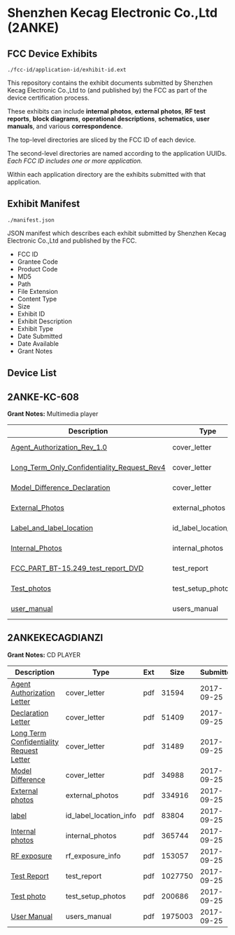 # Shenzhen Kecag Electronic Co.,Ltd (2ANKE)
## FCC Device Exhibits

```
./fcc-id/application-id/exhibit-id.ext
```

This repository contains the exhibit documents submitted by Shenzhen Kecag Electronic Co.,Ltd to (and published by) the FCC as part of the device certification process.

These exhibits can include **internal photos**, **external photos**, **RF test reports**, **block diagrams**, **operational descriptions**, **schematics**, **user manuals**, and various **correspondence**.

The top-level directories are sliced by the FCC ID of each device.

The second-level directories are named according to the application UUIDs. *Each FCC ID includes one or more application.*

Within each application directory are the exhibits submitted with that application. 

## Exhibit Manifest

```
./manifest.json
```

JSON manifest which describes each exhibit submitted by Shenzhen Kecag Electronic Co.,Ltd and published by the FCC.

- FCC ID
- Grantee Code
- Product Code
- MD5
- Path
- File Extension
- Content Type
- Size
- Exhibit ID
- Exhibit Description
- Exhibit Type
- Date Submitted
- Date Available
- Grant Notes

## Device List
## 2ANKE-KC-608
**Grant Notes:** Multimedia player

| Description | Type | Ext | Size | Submitted | Available |
| ----------- | ---- | --- | ---- | --------- | --------- |
| [Agent_Authorization_Rev_1.0](2ANKE-KC-608/31a6d5142ad53ff87e2cc476bced74ab/4147487.pdf) | cover_letter | pdf | 15311 | 2019-01-28 | 2019-01-28 |
| [Long_Term_Only_Confidentiality_Request_Rev4](2ANKE-KC-608/31a6d5142ad53ff87e2cc476bced74ab/4147488.pdf) | cover_letter | pdf | 15811 | 2019-01-28 | 2019-01-28 |
| [Model_Difference_Declaration](2ANKE-KC-608/31a6d5142ad53ff87e2cc476bced74ab/4147491.pdf) | cover_letter | pdf | 2136666 | 2019-01-28 | 2019-01-28 |
| [External_Photos](2ANKE-KC-608/31a6d5142ad53ff87e2cc476bced74ab/4147484.pdf) | external_photos | pdf | 660757 | 2019-01-28 | 2019-01-28 |
| [Label_and_label_location](2ANKE-KC-608/31a6d5142ad53ff87e2cc476bced74ab/4147490.pdf) | id_label_location_info | pdf | 206613 | 2019-01-28 | 2019-01-28 |
| [Internal_Photos](2ANKE-KC-608/31a6d5142ad53ff87e2cc476bced74ab/4147485.pdf) | internal_photos | pdf | 1064607 | 2019-01-28 | 2019-01-28 |
| [FCC_PART_BT-15.249_test_report_DVD](2ANKE-KC-608/31a6d5142ad53ff87e2cc476bced74ab/4147489.pdf) | test_report | pdf | 1328848 | 2019-01-28 | 2019-01-28 |
| [Test_photos](2ANKE-KC-608/31a6d5142ad53ff87e2cc476bced74ab/4147483.pdf) | test_setup_photos | pdf | 226973 | 2019-01-28 | 2019-01-28 |
| [user_manual](2ANKE-KC-608/31a6d5142ad53ff87e2cc476bced74ab/4147486.pdf) | users_manual | pdf | 422562 | 2019-01-28 | 2019-01-28 |
## 2ANKEKECAGDIANZI
**Grant Notes:** CD PLAYER

| Description | Type | Ext | Size | Submitted | Available |
| ----------- | ---- | --- | ---- | --------- | --------- |
| [Agent Authorization Letter](2ANKEKECAGDIANZI/a78d54f05538cb7619418ea6b7968558/3578645.pdf) | cover_letter | pdf | 31594 | 2017-09-25 | 2017-09-25 |
| [Declaration Letter](2ANKEKECAGDIANZI/a78d54f05538cb7619418ea6b7968558/3578655.pdf) | cover_letter | pdf | 51409 | 2017-09-25 | 2017-09-25 |
| [Long Term Confidentiality Request Letter](2ANKEKECAGDIANZI/a78d54f05538cb7619418ea6b7968558/3578685.pdf) | cover_letter | pdf | 31489 | 2017-09-25 | 2017-09-25 |
| [Model Difference](2ANKEKECAGDIANZI/a78d54f05538cb7619418ea6b7968558/3578687.pdf) | cover_letter | pdf | 34988 | 2017-09-25 | 2017-09-25 |
| [External photos](2ANKEKECAGDIANZI/a78d54f05538cb7619418ea6b7968558/3578658.pdf) | external_photos | pdf | 334916 | 2017-09-25 | 2017-09-25 |
| [label](2ANKEKECAGDIANZI/a78d54f05538cb7619418ea6b7968558/3578678.pdf) | id_label_location_info | pdf | 83804 | 2017-09-25 | 2017-09-25 |
| [Internal photos](2ANKEKECAGDIANZI/a78d54f05538cb7619418ea6b7968558/3578673.pdf) | internal_photos | pdf | 365744 | 2017-09-25 | 2017-09-25 |
| [RF exposure](2ANKEKECAGDIANZI/a78d54f05538cb7619418ea6b7968558/3578693.pdf) | rf_exposure_info | pdf | 153057 | 2017-09-25 | 2017-09-25 |
| [Test Report](2ANKEKECAGDIANZI/a78d54f05538cb7619418ea6b7968558/3578663.pdf) | test_report | pdf | 1027750 | 2017-09-25 | 2017-09-25 |
| [Test photo](2ANKEKECAGDIANZI/a78d54f05538cb7619418ea6b7968558/3578701.pdf) | test_setup_photos | pdf | 200686 | 2017-09-25 | 2017-09-25 |
| [User Manual](2ANKEKECAGDIANZI/a78d54f05538cb7619418ea6b7968558/3578647.pdf) | users_manual | pdf | 1975003 | 2017-09-25 | 2017-09-25 |
